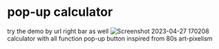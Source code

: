 # pop-up calculator
try the demo by url right bar as well 
![Screenshot 2023-04-27 170208](https://user-images.githubusercontent.com/126380434/234830867-2d9c2e04-0306-447c-9693-6c2754141829.png)
calculator with all function pop-up button
inspired from 80s art-pixelism
